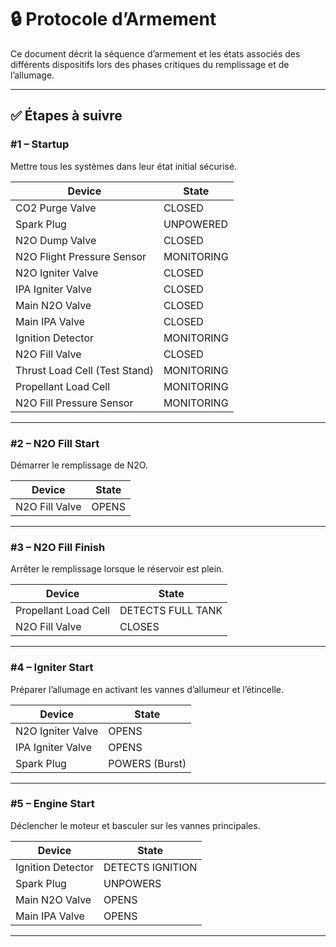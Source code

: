 # 🔒 **Protocole d’Armement**

Ce document décrit la séquence d’armement et les états associés des différents dispositifs lors des phases critiques du remplissage et de l’allumage.

---

## ✅ **Étapes à suivre**

### #1 – Startup
Mettre tous les systèmes dans leur état initial sécurisé.  

| Device                          | State        |
|---------------------------------|-------------|
| CO2 Purge Valve                 | CLOSED      |
| Spark Plug                      | UNPOWERED   |
| N2O Dump Valve                  | CLOSED      |
| N2O Flight Pressure Sensor      | MONITORING  |
| N2O Igniter Valve               | CLOSED      |
| IPA Igniter Valve               | CLOSED      |
| Main N2O Valve                  | CLOSED      |
| Main IPA Valve                  | CLOSED      |
| Ignition Detector               | MONITORING  |
| N2O Fill Valve                  | CLOSED      |
| Thrust Load Cell (Test Stand)   | MONITORING  |
| Propellant Load Cell            | MONITORING  |
| N2O Fill Pressure Sensor        | MONITORING  |

---

### #2 – N2O Fill Start
Démarrer le remplissage de N2O.  

| Device           | State  |
|------------------|--------|
| N2O Fill Valve   | OPENS  |

---

### #3 – N2O Fill Finish
Arrêter le remplissage lorsque le réservoir est plein.  

| Device                  | State              |
|-------------------------|--------------------|
| Propellant Load Cell    | DETECTS FULL TANK  |
| N2O Fill Valve          | CLOSES             |

---

### #4 – Igniter Start
Préparer l’allumage en activant les vannes d’allumeur et l’étincelle.  

| Device            | State          |
|-------------------|----------------|
| N2O Igniter Valve | OPENS          |
| IPA Igniter Valve | OPENS          |
| Spark Plug        | POWERS (Burst) |

---

### #5 – Engine Start
Déclencher le moteur et basculer sur les vannes principales.  

| Device            | State             |
|-------------------|------------------|
| Ignition Detector | DETECTS IGNITION |
| Spark Plug        | UNPOWERS         |
| Main N2O Valve    | OPENS            |
| Main IPA Valve    | OPENS            |

---